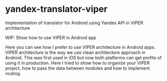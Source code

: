 # yandex-translator-viper
Implementation of translator for Android using Yandex API in VIPER architecture

WIP: Show how to use VIPER in Android app

Here you can see how I prefer to use VIPER architecture in Android apps.
VIPER architecture is the way we use clean architecture approach in Android.
This was first used in iOS but now both platforms can get profits of using it in production. 
Here I tried to show how to organize your VIPER project, how to pass the data between modules
and how to implement routing.
